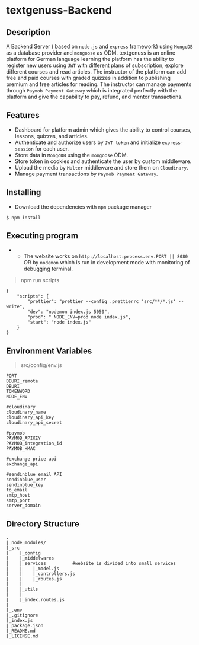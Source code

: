 # textgenuss-Backend

## Description
A Backend Server ( based on `node.js` and `express` framework) using `MongoDB` as a database provider and `mongoose` as ODM.
textgenuss is an online platform for German language learning the platform has the ability to register new users using `JWT` with different plans of subscription, explore different courses and read articles. The instructor of the platform can add free and paid courses with graded quizzes in addition to publishing premium and free articles for reading. The instructor can manage payments through `Paymob Payment Gateway` which is integrated perfectly with the platform and give the capability to pay, refund, and mentor transactions.


## Features
* Dashboard for platform admin which gives the ability to control courses, lessons, quizzes, and articles.
* Authenticate and authorize users by `JWT token` and initialize `express-session` for each user.
* Store data in `MongoDB` using the `mongoose` ODM.
* Store token in cookies and authenticate the user by custom middleware.
* Upload the media by `Multer` middleware and store them on `Cloudinary`.
* Manage payment transactions by `Paymob Payment Gateway`.

## Installing

* Download the dependencies with `npm` package manager
```
$ npm install
```
## Executing program
* * The website works on `http://localhost:process.env.PORT || 8080` OR by `nodemon` which is run in development mode with monitoring of debugging terminal.

>npm run scripts
```
{
    "scripts": {
        "prettier": "prettier --config .prettierrc 'src/**/*.js' --write",
        "dev": "nodemon index.js 5050",
        "prod": " NODE_ENV=prod node index.js",
        "start": "node index.js"
    }
}
```
## Environment Variables 
> src/config/env.js
```
PORT
DBURI_remote
DBURI
TOKENWORD
NODE_ENV

#cloudinary
cloudinary_name
cloudinary_api_key
cloudinary_api_secret

#paymob
PAYMOB_APIKEY
PAYMOB_integration_id
PAYMOB_HMAC

#exchange price api
exchange_api

#sendinblue email API
sendinblue_user
sendinblue_key
to_email
smtp_host
smtp_port
server_domain

```

## Directory Structure

```
.
|_node_modules/
|_src
|    |_config
|    |_middelwares
|    |_services          #website is divided into small services
|    |    |_model.js
|    |    |_controllers.js            
|    |    |_routes.js
|    |    
|    |_utils
|    |
|    |_index.routes.js
|
|_.env
|_.gitignore
|_index.js
|_package.json
|_README.md
|_LICENSE.md
```
